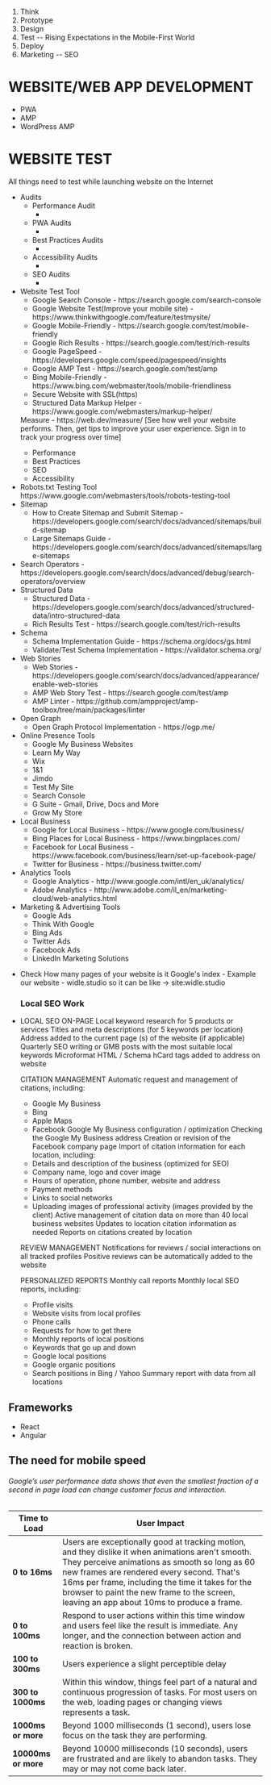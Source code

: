 1. Think
2. Prototype
3. Design
4. Test
-- Rising Expectations in the Mobile-First World
5. Deploy
6. Marketing
-- SEO


# WEBSITE/WEB APP DEVELOPMENT
- PWA
- AMP
- WordPress AMP

# WEBSITE TEST
All things need to test while launching website on the Internet

<ul>
  <li>Audits
    <ul>
      <li>Performance Audit<ul><li></li></ul></li>
      <li>PWA Audits<ul><li></li></ul></li>
      <li>Best Practices Audits<ul><li></li></ul></li>
      <li>Accessibility Audits<ul><li></li></ul></li>
      <li>SEO Audits<ul><li></li></ul></li>
    </ul>
  </li>
  <li>Website Test Tool
    <ul>
      <li>Google Search Console - https://search.google.com/search-console</li>
      <li>Google Website Test(Improve your mobile site) - https://www.thinkwithgoogle.com/feature/testmysite/</li>
      <li>Google Mobile-Friendly - https://search.google.com/test/mobile-friendly</li>
      <li>Google Rich Results - https://search.google.com/test/rich-results</li>
      <li>Google PageSpeed - https://developers.google.com/speed/pagespeed/insights</li>
      <li>Google AMP Test - https://search.google.com/test/amp</li>
      <li>Bing Mobile-Friendly - https://www.bing.com/webmaster/tools/mobile-friendliness</li>
      <li>Secure Website with SSL(https)</li>
      <li>Structured Data Markup Helper - https://www.google.com/webmasters/markup-helper/</li>
    </ul>
  </li>
    Measure - https://web.dev/measure/ [See how well your website performs. Then, get tips to improve your user experience. Sign in to track your progress over time]
    <ul>
      <li>Performance</li>
      <li>Best Practices</li>
      <li>SEO</li>
      <li>Accessibility</li>
    </ul>
  </li>
  <li>Robots.txt Testing Tool https://www.google.com/webmasters/tools/robots-testing-tool</li>
  <li>Sitemap
     <ul>
       <li>How to Create Sitemap and Submit Sitemap - https://developers.google.com/search/docs/advanced/sitemaps/build-sitemap</li>
       <li>Large Sitemaps Guide - https://developers.google.com/search/docs/advanced/sitemaps/large-sitemaps</li>
    </ul>
  </li>
  <li>Search Operators - https://developers.google.com/search/docs/advanced/debug/search-operators/overview</li>
  <li>Structured Data
    <ul>
      <li>Structured Data - https://developers.google.com/search/docs/advanced/structured-data/intro-structured-data</li>
      <li>Rich Results Test - https://search.google.com/test/rich-results</li>
    </ul>
  </li>
  <li>Schema
    <ul>
      <li>Schema Implementation Guide - https://schema.org/docs/gs.html</li>
      <li>Validate/Test Schema Implementation - https://validator.schema.org/</li>
    </ul>
  </li>
  <li>Web Stories
    <ul>
      <li>Web Stories - https://developers.google.com/search/docs/advanced/appearance/enable-web-stories</li>
      <li>AMP Web Story Test - https://search.google.com/test/amp</li>
      <li>AMP Linter - https://github.com/ampproject/amp-toolbox/tree/main/packages/linter</li>
    </ul>
  </li>
  <li>Open Graph
    <ul>
      <li>Open Graph Protocol Implementation - https://ogp.me/</li>
    </ul>
  </li>
  <li>Online Presence Tools
    <ul>
      <li>Google My Business Websites</li>
      <li>Learn My Way</li>
      <li>Wix</li>
      <li>1&1</li>
      <li>Jimdo</li>
      <li>Test My Site</li>
      <li>Search Console</li>
      <li>G Suite - Gmail, Drive, Docs and More</li>
      <li>Grow My Store</li>
    </ul>
  </li>
  <li>Local Business
    <ul>
      <li>Google for Local Business - https://www.google.com/business/</li>
      <li>Bing Places for Local Business - https://www.bingplaces.com/</li>
      <li>Facebook for Local Business - https://www.facebook.com/business/learn/set-up-facebook-page/</li>
      <li>Twitter for Business - https://business.twitter.com/</li>
    </ul>
  </li>
  <li>Analytics Tools
    <ul>
      <li>Google Analytics - http://www.google.com/intl/en_uk/analytics/</li>
      <li>Adobe Analytics - http://www.adobe.com/il_en/marketing-cloud/web-analytics.html</li>
    </ul>
  </li>
  <li>Marketing & Advertising Tools
    <ul>
      <li>Google Ads</li>
      <li>Think With Google</li>
      <li>Bing Ads</li>
      <li>Twitter Ads</li>
      <li>Facebook Ads</li>
      <li>LinkedIn Marketing Solutions</li>
    </ul>
  </li>
</ul>

- Check How many pages of your website is it Google's index - Example our website - widle.studio so it can be like -> site:widle.studio

<ul> <h3>Local SEO Work</h3>
  <li>
    LOCAL SEO ON-PAGE
Local keyword research for 5 products or services
Titles and meta descriptions (for 5 keywords per location)
Address added to the current page (s) of the website (if applicable)
Quarterly SEO writing or GMB posts with the most suitable local keywords
Microformat HTML / Schema hCard tags added to address on website

CITATION MANAGEMENT
Automatic request and management of citations, including:
- Google My Business
- Bing
- Apple Maps
- Facebook
Google My Business configuration / optimization
Checking the Google My Business address
Creation or revision of the Facebook company page
Import of citation information for each location, including:
- Details and description of the business (optimized for SEO)
- Company name, logo and cover image
- Hours of operation, phone number, website and address
- Payment methods
- Links to social networks
- Uploading images of professional activity (images provided by the client)
Active management of citation data on more than 40 local business websites
Updates to location citation information as needed
Reports on citations created by location

REVIEW MANAGEMENT
Notifications for reviews / social interactions on all tracked profiles
Positive reviews can be automatically added to the website

PERSONALIZED REPORTS
Monthly call reports
Monthly local SEO reports, including:
- Profile visits
- Website visits from local profiles
- Phone calls
- Requests for how to get there
- Monthly reports of local positions
- Keywords that go up and down
- Google local positions
- Google organic positions
- Search positions in Bing / Yahoo
Summary report with data from all locations
  </li>
</ul>

## Frameworks
<ul>
  <li>React</li>
  <li>Angular</li>
</ul>

## The need for mobile speed
###### Google’s user performance data shows that even the smallest fraction of a second in page load can change customer focus and interaction.
<table>
  <thead>
    <tr>
      <th>Time to Load</th>
      <th>User Impact</th>
    </tr>
  </thead>
  <tbody>
    <tr>
      <td><b>0 to 16ms</b></td>
      <td>Users are exceptionally good at tracking motion, and they dislike it when animations aren't smooth. They perceive animations as smooth so long as 60 new frames are rendered every second. That's 16ms per frame, including the time it takes for the browser to paint the new frame to the screen, leaving an app about 10ms to produce a frame.</td>
    </tr>
    <tr>
      <td><b>0 to 100ms</b></td>
      <td>Respond to user actions within this time window and users feel like the result is immediate. Any longer, and the connection between action and reaction is broken.</td>
    </tr>
    <tr>
      <td><b>100 to 300ms</b></td>
      <td>Users experience a slight perceptible delay</td>
    </tr>
    <tr>
      <td><b>300 to 1000ms</b></td>
      <td>Within this window, things feel part of a natural and continuous progression of tasks. For most users on the web, loading pages or changing views represents a task.</td>
    </tr>
    <tr>
      <td><b>1000ms or more</b></td>
      <td>Beyond 1000 milliseconds (1 second), users lose focus on the task they are performing.</td>
    </tr>
    <tr>
      <td><b>10000ms or more</b></td>
      <td>Beyond 10000 milliseconds (10 seconds), users are frustrated and are likely to abandon tasks. They may or may not come back later.</td>
    </tr>
  </tbody>
</table>
